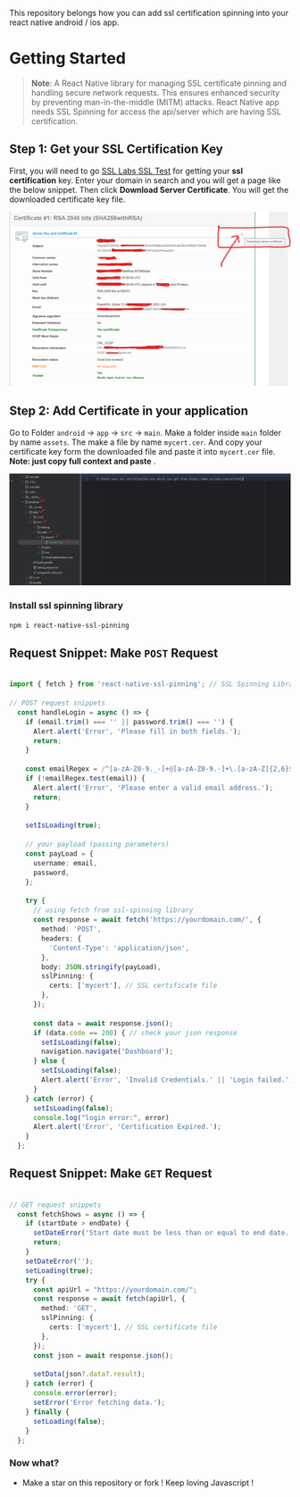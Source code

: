 This repository belongs how you can add ssl certification spinning into your react native android / ios app.
# Getting Started

>**Note**: A React Native library for managing SSL certificate pinning and handling secure network requests. This ensures enhanced security by preventing man-in-the-middle (MITM) attacks. 
React Native app needs SSL Spinning for access the api/server which are having SSL certification.

## Step 1: Get your SSL Certification Key

First, you will need to go [SSL Labs SSL Test](https://www.ssllabs.com/ssltest/') for getting your **ssl certification** key. Enter your domain in search and you will get a page like the below snippet.
Then click **Download Server Certificate**. You will get the downloaded certificate key file.

![Download SSL Certificate Key](https://github.com/Remonhasan/react-native-ssl-certificate-spinning/blob/main/ssl-certificate-spinning.png)

## Step 2: Add Certificate in your application

Go to Folder `android` -> `app` -> `src` -> `main`. Make a folder inside `main` folder by name `assets`. The make a file by name `mycert.cer`. And copy your certificate key form the downloaded file and paste it into `mycert.cer` file. **Note: just copy full context and paste** .

![Folder Structure](https://github.com/Remonhasan/react-native-ssl-certificate-spinning/blob/main/certification-folder.png)

### Install ssl spinning library 

```bash
npm i react-native-ssl-pinning
```

## Request Snippet: Make `POST` Request
```typescript

import { fetch } from 'react-native-ssl-pinning'; // SSL Spinning Library

// POST request snippets
  const handleLogin = async () => {
    if (email.trim() === '' || password.trim() === '') {
      Alert.alert('Error', 'Please fill in both fields.');
      return;
    }

    const emailRegex = /^[a-zA-Z0-9._-]+@[a-zA-Z0-9.-]+\.[a-zA-Z]{2,6}$/;
    if (!emailRegex.test(email)) {
      Alert.alert('Error', 'Please enter a valid email address.');
      return;
    }

    setIsLoading(true);

    // your payload (passing parameters)
    const payLoad = {
      username: email,
      password,
    };

    try {
      // using fetch from ssl-spinning library
      const response = await fetch('https://yourdomain.com/', {
        method: 'POST',
        headers: {
          'Content-Type': 'application/json',
        },
        body: JSON.stringify(payLoad),
        sslPinning: {
          certs: ['mycert'], // SSL certificate file
        },
      });

      const data = await response.json();
      if (data.code == 200) { // check your json response
        setIsLoading(false);
        navigation.navigate('Dashboard');
      } else {
        setIsLoading(false);
        Alert.alert('Error', 'Invalid Credentials.' || 'Login failed.');
      }
    } catch (error) {
      setIsLoading(false);
      console.log("login error:", error)
      Alert.alert('Error', 'Certification Expired.');
    }
  };

```
## Request Snippet: Make `GET` Request

```typescript

// GET request snippets
  const fetchShows = async () => {
    if (startDate > endDate) {
      setDateError('Start date must be less than or equal to end date.');
      return;
    }
    setDateError('');
    setLoading(true);
    try {
      const apiUrl = "https://yourdomain.com/";
      const response = await fetch(apiUrl, {
        method: 'GET',
        sslPinning: {
          certs: ['mycert'], // SSL certificate file
        },
      });
      const json = await response.json();

      setData(json?.data?.result);
    } catch (error) {
      console.error(error);
      setError('Error fetching data.');
    } finally {
      setLoading(false);
    }
  };

```

### Now what?

- Make a star on this repository or fork ! Keep loving Javascript !

